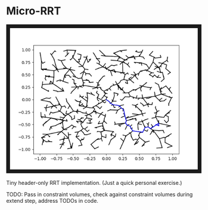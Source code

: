 # Micro-RRT
<img src="assets/rrt_result.png" alt="Preview of YCB manipulation example" border="10" />

Tiny header-only RRT implementation. (Just a quick personal exercise.)

TODO: Pass in constraint volumes, check against constraint volumes during extend step, address TODOs in code.